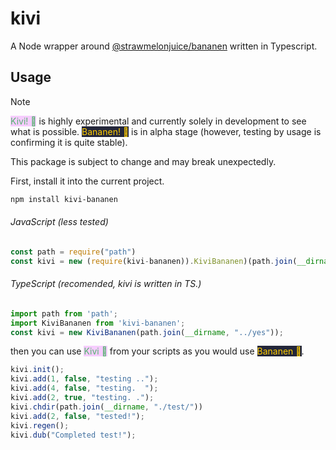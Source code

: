 # kivi
A Node wrapper around [@strawmelonjuice/bananen](https://github.com/strawmelonjuice/bananen) written in Typescript.



## Usage

> [!note]
>
> <span style="background-color: #f6ccff; color: #57b370">Kivi! 🥝</span> is highly experimental and currently solely in development to see what is possible. <span style="background-color: #24273a; color: #ffcc00">Bananen! 🍌</span> is in alpha stage (however, testing by usage is confirming it is quite stable).
>
> This package is subject to change and may break unexpectedly.

First, install it into the current project.

```bash
npm install kivi-bananen
```

###### JavaScript (less tested)

```js
const path = require("path")
const kivi = new (require(kivi-bananen)).KiviBananen)(path.join(__dirname, "../yes"));
```

###### TypeScript (recomended, kivi is written in TS.)
```ts
import path from 'path';
import KiviBananen from 'kivi-bananen';
const kivi = new KiviBananen(path.join(__dirname, "../yes"));

```

then you can use <span style="background-color: #f6ccff; color: #57b370">Kivi 🥝</span> from your scripts as you would use <span style="background-color: #24273a; color: #ffcc00">Bananen 🍌</span>.

```js
kivi.init();
kivi.add(1, false, "testing ..");
kivi.add(4, false, "testing.  ");
kivi.add(2, true, "testing. .");
kivi.chdir(path.join(__dirname, "./test/"))
kivi.add(2, false, "tested!");
kivi.regen();
kivi.dub("Completed test!");
```

